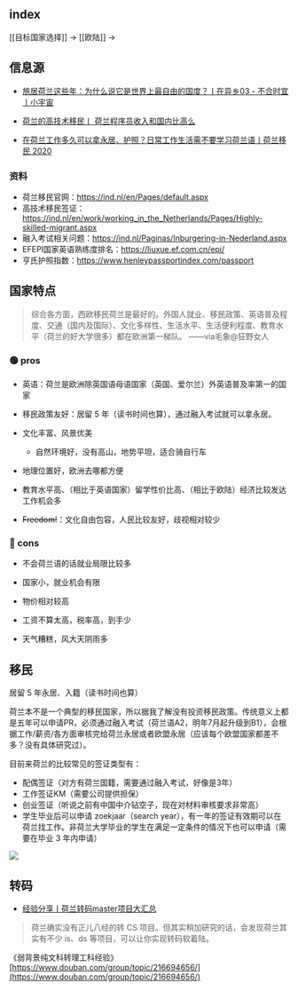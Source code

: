 ## index

[[目标国家选择]] -> [[欧陆]] ->


## 信息源

- [旅居荷兰这些年：为什么说它是世界上最自由的国度？丨在异乡03 - 不合时宜丨小宇宙](https://www.xiaoyuzhoufm.com/episode/64cc6ebef50b650b28f011e3)

- [荷兰的高技术移民丨 荷兰程序员收入和国内比高么](https://www.bilibili.com/video/BV1Ut4y1v776)

- [在荷兰工作多久可以拿永居、护照？日常工作生活需不要学习荷兰语丨荷兰移民 2020](https://www.bilibili.com/video/BV1Dk4y1B7bv)

### 资料

- 荷兰移民官网：https://ind.nl/en/Pages/default.aspx
- 高技术移民签证：https://ind.nl/en/work/working_in_the_Netherlands/Pages/Highly-skilled-migrant.aspx
- 融入考试相关问题：https://ind.nl/Paginas/Inburgering-in-Nederland.aspx
- EFEPI国家英语熟练度排名：https://liuxue.ef.com.cn/epi/
- 亨氏护照指数：https://www.henleypassportindex.com/passport


## 国家特点


>综合各方面，西欧移民荷兰是最好的。外国人就业、移民政策、英语普及程度、交通（国内及国际）、文化多样性、生活水平、生活便利程度、教育水平（荷兰的好大学很多）都在欧洲第一梯队。
>——via毛象@狂野女人

[](https://womenoverseas.com/t/topic/3825#h-11)

### 🟢 pros

- 英语：荷兰是欧洲除英国语母语国家（英国、爱尔兰）外英语普及率第一的国家

- 移民政策友好：居留 5 年（读书时间也算），通过融入考试就可以拿永居。

- 文化丰富、风景优美
	- 自然环境好，没有高山，地势平坦，适合骑自行车

- 地理位置好，欧洲去哪都方便

- 教育水平高、（相比于英语国家）留学性价比高、（相比于欧陆）经济比较发达工作机会多

- ~~Freedom!~~：文化自由包容，人民比较友好，歧视相对较少


### 🔴 cons

- 不会荷兰语的话就业局限比较多

- 国家小，就业机会有限

- 物价相对较高

- 工资不算太高，税率高，到手少

- 天气糟糕，风大天阴雨多


## 移民

居留 5 年永居、入籍（读书时间也算）


荷兰本不是一个典型的移民国家，所以据我了解没有投资移民政策。传统意义上都是五年可以申请PR，必须通过融入考试（荷兰语A2，明年7月起升级到B1），会根据工作/薪资/各方面审核完给荷兰永居或者欧盟永居（应该每个欧盟国家都差不多？没有具体研究过）。

目前来荷兰的比较常见的签证类型有：

- 配偶签证（对方有荷兰国籍，需要通过融入考试，好像是3年）
- 工作签证KM（需要公司提供担保）
- 创业签证（听说之前有中国中介钻空子，现在对材料审核要求非常高）
- 学生毕业后可以申请 zoekjaar（search year），有一年的签证有效期可以在荷兰找工作。非荷兰大学毕业的学生在满足一定条件的情况下也可以申请（需要在毕业 3 年内申请）


![](https://cdn.jsdelivr.net/gh/Gnblink0/Picture/img/20220420115946.png)



## 转码

- [经验分享丨荷兰转码master项目大汇总](https://www.douban.com/group/topic/268972650/?_i=1861537tzth8nk)
> 荷兰确实没有正儿八经的转 CS 项目。但其实稍加研究的话，会发现荷兰其实有不少 is、ds 等项目，可以让你实现转码软着陆。

《弱背景纯文科转理工科经验》[https://www.douban.com/group/topic/216694656/](https://www.douban.com/group/topic/216694656/)
